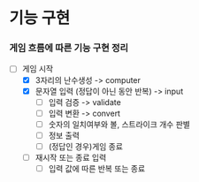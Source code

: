 # 기능 구현
### 게임 흐름에 따른 기능 구현 정리
- [ ] 게임 시작
    - [x] 3자리의 난수생성 -> computer
    - [x] 문자열 입력 (정답이 아닌 동안 반복) -> input
        - [ ] 입력 검증 -> validate
        - [ ] 입력 변환 -> convert
        - [ ] 숫자의 일치여부와 볼, 스트라이크 개수 판별
        - [ ] 정보 출력
        - [ ] (정답인 경우)게임 종료
    - [ ] 재시작 또는 종료 입력
        - [ ] 입력 값에 따른 반복 또는 종료